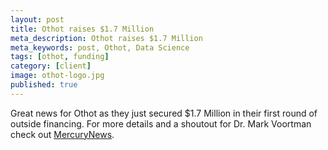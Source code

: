 ```yaml
---
layout: post
title: Othot raises $1.7 Million
meta_description: Othot raises $1.7 Million
meta_keywords: post, Othot, Data Science
tags: [othot, funding]
category: [client]
image: othot-logo.jpg
published: true
---
```


Great news for Othot as they just secured $1.7 Million in their first
round of outside financing. For more details and a shoutout for
Dr. Mark Voortman check out [MercuryNews](http://markets.financialcontent.com/mng-ba.mercurynews/news/read?GUID=32015429).
